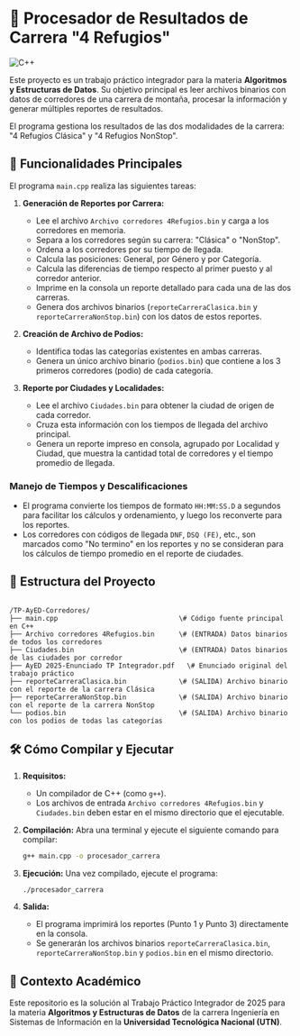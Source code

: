 # 🏁 Procesador de Resultados de Carrera "4 Refugios"

![C++](https://img.shields.io/badge/C%2B%2B-00599C?style=for-the-badge&logo=cplusplus&logoColor=white)

Este proyecto es un trabajo práctico integrador para la materia **Algoritmos y Estructuras de Datos**. Su objetivo principal es leer archivos binarios con datos de corredores de una carrera de montaña, procesar la información y generar múltiples reportes de resultados.

El programa gestiona los resultados de las dos modalidades de la carrera: "4 Refugios Clásica" y "4 Refugios NonStop".

## 🚀 Funcionalidades Principales

El programa `main.cpp` realiza las siguientes tareas:

1.  **Generación de Reportes por Carrera:**
    * Lee el archivo `Archivo corredores 4Refugios.bin` y carga a los corredores en memoria.
    * Separa a los corredores según su carrera: "Clásica" o "NonStop".
    * Ordena a los corredores por su tiempo de llegada.
    * Calcula las posiciones: General, por Género y por Categoría.
    * Calcula las diferencias de tiempo respecto al primer puesto y al corredor anterior.
    * Imprime en la consola un reporte detallado para cada una de las dos carreras.
    * Genera dos archivos binarios (`reporteCarreraClasica.bin` y `reporteCarreraNonStop.bin`) con los datos de estos reportes.

2.  **Creación de Archivo de Podios:**
    * Identifica todas las categorías existentes en ambas carreras.
    * Genera un único archivo binario (`podios.bin`) que contiene a los 3 primeros corredores (podio) de cada categoría.

3.  **Reporte por Ciudades y Localidades:**
    * Lee el archivo `Ciudades.bin` para obtener la ciudad de origen de cada corredor.
    * Cruza esta información con los tiempos de llegada del archivo principal.
    * Genera un reporte impreso en consola, agrupado por Localidad y Ciudad, que muestra la cantidad total de corredores y el tiempo promedio de llegada.

### Manejo de Tiempos y Descalificaciones

* El programa convierte los tiempos de formato `HH:MM:SS.D` a segundos para facilitar los cálculos y ordenamiento, y luego los reconverte para los reportes.
* Los corredores con códigos de llegada `DNF`, `DSQ (FE)`, etc., son marcados como "No termino" en los reportes y no se consideran para los cálculos de tiempo promedio en el reporte de ciudades.

## 📂 Estructura del Proyecto

```

/TP-AyED-Corredores/
├── main.cpp                              \# Código fuente principal en C++
├── Archivo corredores 4Refugios.bin      \# (ENTRADA) Datos binarios de todos los corredores
├── Ciudades.bin                          \# (ENTRADA) Datos binarios de las ciudades por corredor
├── AyED 2025-Enunciado TP Integrador.pdf   \# Enunciado original del trabajo práctico
├── reporteCarreraClasica.bin             \# (SALIDA) Archivo binario con el reporte de la carrera Clásica
├── reporteCarreraNonStop.bin             \# (SALIDA) Archivo binario con el reporte de la carrera NonStop
└── podios.bin                            \# (SALIDA) Archivo binario con los podios de todas las categorías

```

## 🛠️ Cómo Compilar y Ejecutar

1.  **Requisitos:**
    * Un compilador de C++ (como `g++`).
    * Los archivos de entrada `Archivo corredores 4Refugios.bin` y `Ciudades.bin` deben estar en el mismo directorio que el ejecutable.

2.  **Compilación:**
    Abra una terminal y ejecute el siguiente comando para compilar:

    ```bash
    g++ main.cpp -o procesador_carrera
    ```

3.  **Ejecución:**
    Una vez compilado, ejecute el programa:

    ```bash
    ./procesador_carrera
    ```

4.  **Salida:**
    * El programa imprimirá los reportes (Punto 1 y Punto 3) directamente en la consola.
    * Se generarán los archivos binarios `reporteCarreraClasica.bin`, `reporteCarreraNonStop.bin` y `podios.bin` en el mismo directorio.

## 📄 Contexto Académico

Este repositorio es la solución al Trabajo Práctico Integrador de 2025 para la materia **Algoritmos y Estructuras de Datos** de la carrera Ingeniería en Sistemas de Información en la **Universidad Tecnológica Nacional (UTN)**.

